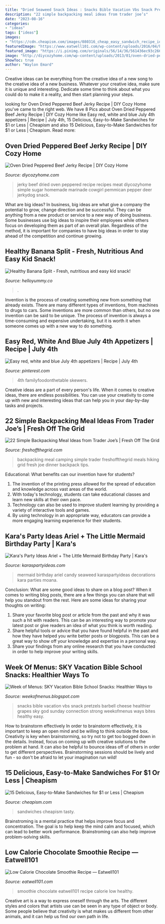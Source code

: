 ```yaml
---
title: "Dried Seaweed Snack Ideas : Snacks Bible Vacation Vbs Snack Pretzels Barbell Cheese Healthier Grapes Sky God Sunday Connection Strong Weekofmenus Ways Bites Healthy Easy"
description: "22 simple backpacking meal ideas from trader joe’s"
date: "2023-08-16"
categories:
- "ideas"
tags: ["ideas"]
images:
- "https://cdn.cheapism.com/images/080316_cheap_easy_sandwich_recipe_ideas_slid.max-784x410_82yPshi.jpg"
featuredImage: "https://www.eatwell101.com/wp-content/uploads/2016/04/healthy-chocolate-smoothie-recipe-600x900.jpg"
featured_image: "https://i.pinimg.com/originals/56/14/36/561436ec93c26673499ac62206406694.jpg"
image: "http://diycozyhome.com/wp-content/uploads/2013/01/oven-dried-peppered-beef-jerky.jpg"
ShowToc: true
author: "Waylon Emard"
---
```



Creative ideas can be everything from the creative idea of a new song to the creative idea of a new business. Whatever your creative idea, make sure it is unique and interesting. Dedicate some time to think about what you could do to make it a reality, and then start planning your steps.

	

		
looking for Oven Dried Peppered Beef Jerky Recipe | DIY Cozy Home you've came to the right web. We have 8 Pics about Oven Dried Peppered Beef Jerky Recipe | DIY Cozy Home like Easy red, white and blue July 4th appetizers | Recipe | July 4th, 15 Delicious, Easy-to-Make Sandwiches for $1 or Less | Cheapism and also 15 Delicious, Easy-to-Make Sandwiches for $1 or Less | Cheapism. Read more:
		
    
## Oven Dried Peppered Beef Jerky Recipe | DIY Cozy Home

<img loading=lazy src="http://diycozyhome.com/wp-content/uploads/2013/01/oven-dried-peppered-beef-jerky.jpg" onerror="this.onerror=null;this.src='https://tse2.mm.bing.net/th?id=OIP.SpIosXKffHjLsnxZ9xN-CQAAAA&amp;pid=15.1';" alt="Oven Dried Peppered Beef Jerky Recipe | DIY Cozy Home">

_Source: diycozyhome.com_

>jerky beef dried oven peppered recipe recipes meat diycozyhome simple sugar homemade marinade cowgirl pemmican pepper deer jerkydog snack. 

	

What are big ideas?
In business, big ideas are what give a company the potential to grow, change direction and be successful. They can be anything from a new product or service to a new way of doing business. 
Some businesses use big ideas to inspire their employees while others focus on developing them as part of an overall plan. Regardless of the method, it is important for companies to have big ideas in order to stay ahead of the competition and continue growing.

    
## Healthy Banana Split - Fresh, Nutritious And Easy Kid Snack!

<img loading=lazy src="https://helloyummy.co/wp-content/uploads/2021/01/healthy-banana-split5-768x1152.jpg" onerror="this.onerror=null;this.src='https://tse2.mm.bing.net/th?id=OIP.Kgzm8vfv73qZ3ht_DoXT7QHaLH&amp;pid=15.1';" alt="Healthy Banana Split - Fresh, nutritious and easy kid snack!">

_Source: helloyummy.co_

>. 

	

Invention is the process of creating something new from something that already exists. There are many different types of inventions, from machines to drugs to cars. Some inventions are more common than others, but no one invention can be said to be unique. The process of invention is always a time-consuming and expensive undertaking, but it is worth it when someone comes up with a new way to do something.

    
## Easy Red, White And Blue July 4th Appetizers | Recipe | July 4th

<img loading=lazy src="https://i.pinimg.com/originals/56/14/36/561436ec93c26673499ac62206406694.jpg" onerror="this.onerror=null;this.src='https://tse3.mm.bing.net/th?id=OIP.RRh_imf-bpQSbdbov1d_PwHaLH&amp;pid=15.1';" alt="Easy red, white and blue July 4th appetizers | Recipe | July 4th">

_Source: pinterest.com_

>4th familyfoodonthetable skewers. 

	

Creative ideas are a part of every person's life. When it comes to creative ideas, there are endless possibilities. You can use your creativity to come up with new and interesting ideas that can help you in your day-by-day tasks and projects. 

    
## 22 Simple Backpacking Meal Ideas From Trader Joe’s | Fresh Off The Grid

<img loading=lazy src="https://freshoffthegrid.com/wp-content/uploads/2017/05/tj-backpacking-meal-ideas-pin.jpg" onerror="this.onerror=null;this.src='https://tse1.mm.bing.net/th?id=OIP.nG96GKiqF6_dXzp0Zy5nnwCnF0&amp;pid=15.1';" alt="22 Simple Backpacking Meal Ideas from Trader Joe’s | Fresh Off The Grid">

_Source: freshoffthegrid.com_

>backpacking meal camping simple trader freshoffthegrid meals hiking grid fresh joe dinner backpack tips. 

	

Educational: What benefits can our invention have for students?
1. The invention of the printing press allowed for the spread of education and knowledge across vast areas of the world.
2. With today's technology, students can take educational classes and learn new skills at their own pace.
3. Technology can also be used to improve student learning by providing a variety of interactive tools and games.
4. By using technology in an appropriate way, educators can provide a more engaging learning experience for their students.

    
## Kara&#039;s Party Ideas Ariel + The Little Mermaid Birthday Party | Kara&#039;s

<img loading=lazy src="https://karaspartyideas.com/wp-content/uploads/2016/09/Ariel-The-Little-mermaid-Birthday-Party-via-Karas-Party-Ideas-KarasPartyIdeas.com8_.jpg" onerror="this.onerror=null;this.src='https://tse3.mm.bing.net/th?id=OIP.ZvgjC99URUdw3VEsnK3rUQHaLH&amp;pid=15.1';" alt="Kara&#039;s Party Ideas Ariel + The Little Mermaid Birthday Party | Kara&#039;s">

_Source: karaspartyideas.com_

>mermaid birthday ariel candy seaweed karaspartyideas decorations kara parties moana. 

	

Conclusion: What are some good ideas to share on a blog post?
When it comes to writing blog posts, there are a few things you can share that will help you standout from the rest. Here are some ideas for sharing your thoughts on writing:
1. Share your favorite blog post or article from the past and why it was such a hit with readers. This can be an interesting way to promote your latest post or give readers an idea of what you think is worth reading. 
2. Share helpful tools or advice that you have found helpful in the past and how they have helped you write better posts or blogposts. This can be a great way to show off your knowledge and expertise in a personal way. 
3. Share your findings from any online research that you have conducted in order to help improve your writing skills.

    
## Week Of Menus: SKY Vacation Bible School Snacks: Healthier Ways To

<img loading=lazy src="http://4.bp.blogspot.com/-We9sFdfd8Kc/T-qcikFb9jI/AAAAAAAAIaU/dNCTHYVfzXI/s1600/IMG_2864[1].JPG" onerror="this.onerror=null;this.src='https://tse3.mm.bing.net/th?id=OIP.ADDCqZu5wlgX0ToVX0bLDwHaJ6&amp;pid=15.1';" alt="Week of Menus: SKY Vacation Bible School Snacks: Healthier Ways to">

_Source: weekofmenus.blogspot.com_

>snacks bible vacation vbs snack pretzels barbell cheese healthier grapes sky god sunday connection strong weekofmenus ways bites healthy easy. 

	

How to brainstorm effectively
In order to brainstorm effectively, it is important to keep an open mind and be willing to think outside the box. Creativity is key when brainstorming, so try not to get too bogged down in the details. Instead, focus on coming up with creative solutions to the problem at hand. It can also be helpful to bounce ideas off of others in order to get different perspectives. Brainstorming sessions should be lively and fun - so don't be afraid to let your imagination run wild!

    
## 15 Delicious, Easy-to-Make Sandwiches For $1 Or Less | Cheapism

<img loading=lazy src="https://cdn.cheapism.com/images/080316_cheap_easy_sandwich_recipe_ideas_slid.max-784x410_82yPshi.jpg" onerror="this.onerror=null;this.src='https://tse1.mm.bing.net/th?id=OIP.8YYXJISleJdY8KsFyXBKRwHaE8&amp;pid=15.1';" alt="15 Delicious, Easy-to-Make Sandwiches for $1 or Less | Cheapism">

_Source: cheapism.com_

>sandwiches cheapism tasty. 

	

Brainstroming is a mental practice that helps improve focus and concentration. The goal is to help keep the mind calm and focused, which can lead to better work performance. Brainstroming can also help improve problem-solving skills.

    
## Low Calorie Chocolate Smoothie Recipe — Eatwell101

<img loading=lazy src="https://www.eatwell101.com/wp-content/uploads/2016/04/healthy-chocolate-smoothie-recipe-600x900.jpg" onerror="this.onerror=null;this.src='https://tse4.mm.bing.net/th?id=OIP.RP7-O7EMGtOdY1wEeWlSzgHaLH&amp;pid=15.1';" alt="Low Calorie Chocolate Smoothie Recipe — Eatwell101">

_Source: eatwell101.com_

>smoothie chocolate eatwell101 recipe calorie low healthy. 

	

Creative art is a way to express oneself through the arts. The different styles and colors that artists use can be seen in any type of object or body. Some people believe that creativity is what makes us different from other animals, and it can help us find our own path in life.

